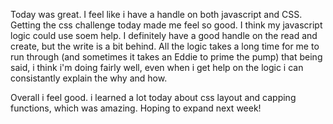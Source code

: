 Today was great. I feel like i have a handle on both javascript and CSS. Getting the css challenge today made me feel so good. I think my javascript logic could use soem help. I definitely have a good handle on the read and create, but the write is a bit behind. All the logic takes a long time for me to run through (and sometimes it takes an Eddie to prime the pump) that being said, i think i'm doing fairly well, even when i get help on the logic i can consistantly explain the why and how. 

Overall i feel good. i learned a lot today about css layout and capping functions, which was amazing. Hoping to expand next week! 

